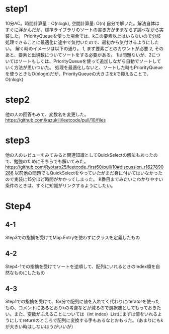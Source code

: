 # step1
10分AC。時間計算量：O(nlogk), 空間計算量: O(n)
自分で解いた。解法自体はすぐに浮かんだが、標準ライブラリのソートの書き方がままならず調べながら実装した。
PriorityQueueを使った場合では、kこの要素以上はいらないので分岐処理できることに最適化に途中で気付いたので、最初から気付けるようにしたい。
解く時のイメージは以下の通り。
1, まず要素ごとのカウントが必要
2, そのあと、要素と出現数についてソートをする必要がある。
1は問題ないが、2についてはソートもしくは、PriorityQueueを使って追加しながら自動でソートしていく方法が思いついた。
処理を最適化しないと、ソートした時もPriorityQueueを使うときもO(nlogn)だが、PriorityQueueの大きさをkで抑えることで、O(nlogk)

# step2
他の人の回答もみて、変数名を変更した。
https://github.com/kazukiii/leetcode/pull/10/files

# step3
他の人のレビューをみてみると関連知識としてQuickSelectの解法もあったので、勉強のためにそちらでも解いてみた。
https://github.com/Ryotaro25/leetcode_first60/pull/10#discussion_r1627890286
以前他の問題でもQuickSelectをやっていたがまだ身に付いてはいなかったので実装に15分ほど時間がかかってしまった。
K番目までみたいにわかりやすい条件のときは、すぐに知識がリンクするようにしたい。

# Step4
## 4-1
Step3での指摘を受けてMap.Entryを使わずにクラスを定義したもの

## 4-2
Step4-1での指摘を受けてソートを逆順して、配列にいれるときのIndex順を自然なものにしたもの

## 4-3
Step1での指摘を受けて、for分で配列に値を入れてく代わりにiteratorを使ったもの、コメントにあるとおりkの考慮などが減るので選択肢としてもっておきたい。また、変数がふえることについては（int index）Listにまずは値をいれるようにしてreturnのところで配列に変換する手もあるなとおもった。（あまりにもkが大きい時はしないほうがいいが）
